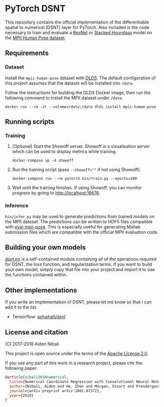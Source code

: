 # PyTorch DSNT

This repository contains the official implementation of the differentiable
spatial to numerical (DSNT) layer for PyTorch. Also included is the code
necessary to train and evaluate a
[ResNet](https://arxiv.org/abs/1512.03385) or
[Stacked Hourglass](https://arxiv.org/abs/1603.06937) model
on the [MPII Human Pose dataset](http://human-pose.mpi-inf.mpg.de/).

## Requirements

### Dataset

Install the `mpii-human-pose` dataset with [DLDS](https://github.com/anibali/dlds).
The default configuration of this project assumes that the dataset will be
installed into `/data`.

Follow the instructions for building the DLDS Docker image, then run the
following command to install the MPII dataset under `/data`:

```
docker run --rm -it --volume=/data:/data dlds install mpii-human-pose
```

## Running scripts

### Training

1. [Optional] Start the Showoff server. Showoff is a visualisation server which can be used to
   display metrics while training.
   ```
   docker-compose up -d showoff
   ```
2. Run the training script (pass `--showoff=""` if not using Showoff).
   ```
   docker-compose run --rm pytorch bin/train.py --epochs=100
   ```
3. Wait until the training finishes. If using Showoff, you can monitor progress by going to
   [http://localhost:16676](http://localhost:16676).

### Inference

`bin/infer.py` may be used to generate predictions from trained models on the
MPII dataset. The predictions can be written to HDF5 files compatible with
[eval-mpii-pose](https://github.com/anibali/eval-mpii-pose). This is especially
useful for generating Matlab submission files which are compatible with the
official MPII evaluation code.

## Building your own models

[dsnt.nn](src/dsnt/nn.py) is a self-contained module containing all of the
operations required for DSNT, the loss function, and regularization
terms. If you want to build your own model, simply copy that file into
your project and import it to use the functions contained within.

## Other implementations

If you write an implementation of DSNT, please let me know so that I can add it
to the list.

* Tensorflow: [ashwhall/dsnt](https://github.com/ashwhall/dsnt)

## License and citation

(C) 2017-2018 Aiden Nibali

This project is open source under the terms of the
[Apache License 2.0](https://www.apache.org/licenses/LICENSE-2.0.html).

If you use any part of this work in a research project, please cite the following paper:

```bibtex
@article{nibali2018numerical,
  title={Numerical Coordinate Regression with Convolutional Neural Networks},
  author={Nibali, Aiden and He, Zhen and Morgan, Stuart and Prendergast, Luke},
  journal={arXiv preprint arXiv:1801.07372},
  year={2018}
}
```
